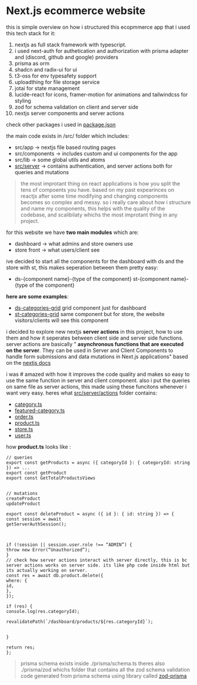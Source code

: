 
# Next.js ecommerce website

this is simple overview on how i structured this ecopmmerce app that i used this tech stack for it:

1. nextjs as full stack framework with typescript.
2. i used next-auth for authetication and authorization with prisma adapter and (discord, github and google) providers
3. prisma as orm 
4. shadcn and radix-ui for ui 
5. t3-oss for env typesafety support
6. uploadthing for file storage service
7. jotai for state management
8. lucide-react for icons, framer-motion for animations and tailwindcss for styling
9. zod for schema validation on client and server side
10. nextjs server components and server actions

check other packages i used in [package.json](https://github.com/omer-os/ecommerce/blob/main/package.json)

the main code exists in /src/ folder which includes:

* src/app -> nextjs file based routing pages
* src/components -> includes custom and ui components for the app
* src/lib -> some global utils and atoms
* [src/server](https://github.com/omer-os/ecommerce/tree/main/src/server) -> contains authentication, and server actions both for queries and mutations

> the most improtant thing on react applications is how you split the
> tens of compoents you have. based on my past expearinces on reactjs
> after some time modifying and changing components becomes so complex
> and messy. so i really care about how i structure and name my
> components, this helps with the quality of the codebase, and
> scalibilaty whichs the most improtant thing in any project.

for this website we have **two main modules** which are:
* dashboard -> what admins and store owners use
* store front -> what users/client see

ive decided to start all the components for the dashboard with ds and the store with st, this makes seperation between them pretty easy:

 - ds-{component name}-{type of the component} st-{component name}-{type
   of the component}

**here are some examples**:
* [ds-categories-grid](https://github.com/omer-os/ecommerce/blob/main/src/components/custom/grids/ds-categories-grid.tsx) grid component just for dashboard
* [st-categories-grid](https://github.com/omer-os/ecommerce/blob/main/src/components/custom/grids/st-categories-grid.tsx) same component but for store, the website visitors/clients will see this component


i decided to explore new nextjs **server actions** in this project, how to use them and how it seperates between client side and server side functions. server actions are basically " **asynchronous functions that are executed on the server**. They can be used in Server and Client Components to handle form submissions and data mutations in Next.js applications" based on the [nextjs docs](https://nextjs.org/docs/app/building-your-application/data-fetching/server-actions-and-mutations#:~:text=Server%20Actions%20are%20asynchronous%20functions,mutations%20in%20Next.js%20applications.)

i was # amazed with how it improves the code quality and makes so easy to use the same function in server and client component. also i put the queries on same file as server actions, this made using these funcitons whenever i want very easy. heres what [src/server/actions](https://github.com/omer-os/ecommerce/tree/main/src/server/actions) folder contains: 
* [category.ts](https://github.com/omer-os/ecommerce/blob/main/src/server/actions/category.ts)
* [featured-category.ts](https://github.com/omer-os/ecommerce/blob/main/src/server/actions/featured-categories.ts)
* [order.ts](https://github.com/omer-os/ecommerce/blob/main/src/server/actions/order.ts)
* [product.ts](https://github.com/omer-os/ecommerce/blob/main/src/server/actions/product.ts)
* [store.ts](https://github.com/omer-os/ecommerce/blob/main/src/server/actions/store.ts)
* [user.ts](https://github.com/omer-os/ecommerce/blob/main/src/server/actions/user.ts)

how **product.ts** looks like :

 ```
// queries
export const getProducts = async ({ categoryId }: { categoryId: string }) => ...
export const getProduct 
export const GetTotalProductsViews


// mutations
createProduct 
updateProduct

export const deleteProduct = async ({ id }: { id: string }) => {
const session = await
getServerAuthSession();



if (!session || session.user.role !== “ADMIN”) {  
throw new Error(“Unauthorized”);  
}  
// check how server actions interact with server directly, this is bc server actions works on server side. its like php code inside html but its actually working on server.  
const res = await db.product.delete({  
where: {  
id,  
},  
});

if (res) {  
console.log(res.categoryId);

revalidatePath(`/dashboard/products/${res.categoryId}`);


}

return res;  
};
```



> prisma schema exists inside ./prisma/schema.ts theres also
> ./prisma/zod whichs folder that contains all the zod schema validation
> code generated from prisma schema using library called
> [zod-prisma](https://github.com/CarterGrimmeisen/zod-prisma)
